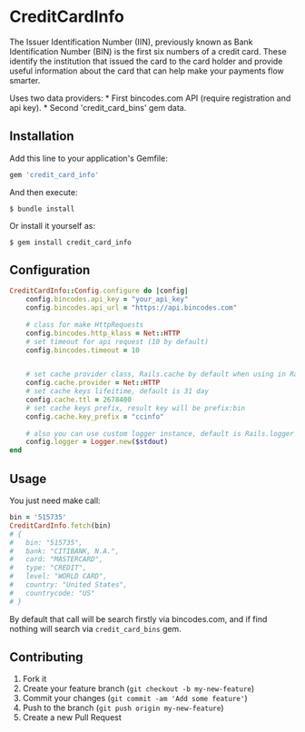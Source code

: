 # CreditCardInfo

The Issuer Identification Number (IIN), previously known as Bank Identification Number (BIN) is the first six numbers of a credit card. 
These identify the institution that issued the card to the card holder and 
provide useful information about the card that can help make your payments flow smarter.

Uses two data providers:
    * First bincodes.com API (require registration and api key).
    * Second 'credit_card_bins' gem data.


## Installation

Add this line to your application's Gemfile:

```ruby
gem 'credit_card_info'
```

And then execute:

    $ bundle install

Or install it yourself as:

    $ gem install credit_card_info


## Configuration

```ruby
CreditCardInfo::Config.configure do |config|
    config.bincodes.api_key = "your_api_key"
    config.bincodes.api_url = "https://api.bincodes.com"
    
    # class for make HttpRequests
    config.bincodes.http_klass = Net::HTTP
    # set timeout for api request (10 by default)
    config.bincodes.timeout = 10


    # set cache provider class, Rails.cache by default when using in Rails application
    config.cache.provider = Net::HTTP
    # set cache keys lifeitime, default is 31 day
    config.cache.ttl = 2678400
    # set cache keys prefix, result key will be prefix:bin
    config.cache.key_prefix = "ccinfo"
    
    # also you can use custom logger instance, default is Rails.logger for Rails apps, and stdout for others
    config.logger = Logger.new($stdout)
end
```

## Usage

You just need make call:

```ruby
bin = '515735'
CreditCardInfo.fetch(bin)
# { 
#   bin: "515735", 
#   bank: "CITIBANK, N.A.", 
#   card: "MASTERCARD", 
#   type: "CREDIT", 
#   level: "WORLD CARD", 
#   country: "United States", 
#   countrycode: "US"
# }
```

By default that call will be search firstly via bincodes.com, and if find nothing will search via `credit_card_bins` gem.

## Contributing

1. Fork it
2. Create your feature branch (`git checkout -b my-new-feature`)
3. Commit your changes (`git commit -am 'Add some feature'`)
4. Push to the branch (`git push origin my-new-feature`)
5. Create a new Pull Request
